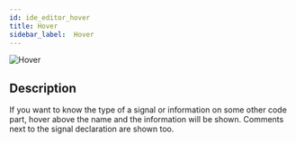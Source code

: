 ```yaml
---
id: ide_editor_hover
title: Hover
sidebar_label:  Hover
---
```


![Hover](/img/ide/Hover.png)

## Description
If you want to know the type of a signal or information on some other code part, hover above the name and the information will be shown.
Comments next to the signal declaration are shown too.